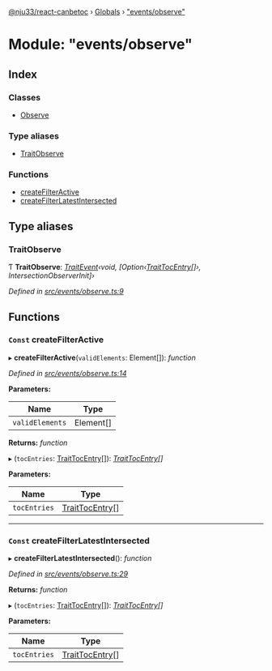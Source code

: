 [@nju33/react-canbetoc](../README.md) › [Globals](../globals.md) › ["events/observe"](_events_observe_.md)

# Module: "events/observe"

## Index

### Classes

* [Observe](../classes/_events_observe_.observe.md)

### Type aliases

* [TraitObserve](_events_observe_.md#traitobserve)

### Functions

* [createFilterActive](_events_observe_.md#const-createfilteractive)
* [createFilterLatestIntersected](_events_observe_.md#const-createfilterlatestintersected)

## Type aliases

###  TraitObserve

Ƭ **TraitObserve**: *[TraitEvent](../interfaces/_events_event_.traitevent.md)‹void, [Option‹[TraitTocEntry](../interfaces/_entities_toc_entry_.traittocentry.md)[]›, IntersectionObserverInit]›*

*Defined in [src/events/observe.ts:9](https://github.com/nju33/react-canbetoc/blob/0f1d85b/src/events/observe.ts#L9)*

## Functions

### `Const` createFilterActive

▸ **createFilterActive**(`validElements`: Element[]): *function*

*Defined in [src/events/observe.ts:14](https://github.com/nju33/react-canbetoc/blob/0f1d85b/src/events/observe.ts#L14)*

**Parameters:**

Name | Type |
------ | ------ |
`validElements` | Element[] |

**Returns:** *function*

▸ (`tocEntries`: [TraitTocEntry](../interfaces/_entities_toc_entry_.traittocentry.md)[]): *[TraitTocEntry](../interfaces/_entities_toc_entry_.traittocentry.md)[]*

**Parameters:**

Name | Type |
------ | ------ |
`tocEntries` | [TraitTocEntry](../interfaces/_entities_toc_entry_.traittocentry.md)[] |

___

### `Const` createFilterLatestIntersected

▸ **createFilterLatestIntersected**(): *function*

*Defined in [src/events/observe.ts:29](https://github.com/nju33/react-canbetoc/blob/0f1d85b/src/events/observe.ts#L29)*

**Returns:** *function*

▸ (`tocEntries`: [TraitTocEntry](../interfaces/_entities_toc_entry_.traittocentry.md)[]): *[TraitTocEntry](../interfaces/_entities_toc_entry_.traittocentry.md)[]*

**Parameters:**

Name | Type |
------ | ------ |
`tocEntries` | [TraitTocEntry](../interfaces/_entities_toc_entry_.traittocentry.md)[] |
